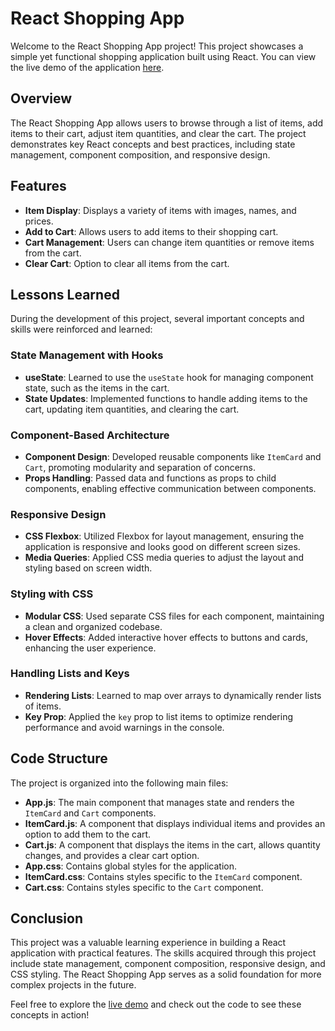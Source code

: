 # React Shopping App

Welcome to the React Shopping App project! This project showcases a simple yet functional shopping application built using React. You can view the live demo of the application [here](https://patrickkish1.github.io/react-shopping-app/).

## Overview

The React Shopping App allows users to browse through a list of items, add items to their cart, adjust item quantities, and clear the cart. The project demonstrates key React concepts and best practices, including state management, component composition, and responsive design.

## Features

- **Item Display**: Displays a variety of items with images, names, and prices.
- **Add to Cart**: Allows users to add items to their shopping cart.
- **Cart Management**: Users can change item quantities or remove items from the cart.
- **Clear Cart**: Option to clear all items from the cart.

## Lessons Learned

During the development of this project, several important concepts and skills were reinforced and learned:

### State Management with Hooks

- **useState**: Learned to use the `useState` hook for managing component state, such as the items in the cart.
- **State Updates**: Implemented functions to handle adding items to the cart, updating item quantities, and clearing the cart.

### Component-Based Architecture

- **Component Design**: Developed reusable components like `ItemCard` and `Cart`, promoting modularity and separation of concerns.
- **Props Handling**: Passed data and functions as props to child components, enabling effective communication between components.

### Responsive Design

- **CSS Flexbox**: Utilized Flexbox for layout management, ensuring the application is responsive and looks good on different screen sizes.
- **Media Queries**: Applied CSS media queries to adjust the layout and styling based on screen width.

### Styling with CSS

- **Modular CSS**: Used separate CSS files for each component, maintaining a clean and organized codebase.
- **Hover Effects**: Added interactive hover effects to buttons and cards, enhancing the user experience.

### Handling Lists and Keys

- **Rendering Lists**: Learned to map over arrays to dynamically render lists of items.
- **Key Prop**: Applied the `key` prop to list items to optimize rendering performance and avoid warnings in the console.

## Code Structure

The project is organized into the following main files:

- **App.js**: The main component that manages state and renders the `ItemCard` and `Cart` components.
- **ItemCard.js**: A component that displays individual items and provides an option to add them to the cart.
- **Cart.js**: A component that displays the items in the cart, allows quantity changes, and provides a clear cart option.
- **App.css**: Contains global styles for the application.
- **ItemCard.css**: Contains styles specific to the `ItemCard` component.
- **Cart.css**: Contains styles specific to the `Cart` component.

## Conclusion

This project was a valuable learning experience in building a React application with practical features. The skills acquired through this project include state management, component composition, responsive design, and CSS styling. The React Shopping App serves as a solid foundation for more complex projects in the future.

Feel free to explore the [live demo](https://patrickkish1.github.io/react-shopping-app/) and check out the code to see these concepts in action!
